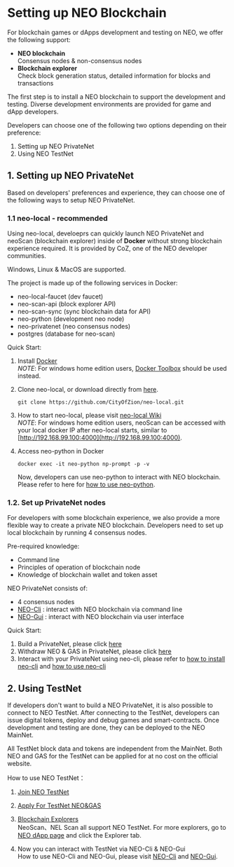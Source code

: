 # Setting up NEO Blockchain
For blockchain games or dApps development and testing on NEO, we offer the following support:
* **NEO blockchain**
\
Consensus nodes & non-consensus nodes
* **Blockchain explorer**
\
Check block generation status, detailed information for blocks and transactions

The first step is to install a NEO blockchain to support the development and testing. Diverse development environments are provided for game and dApp developers. 

Developers can choose one of the following two options depending on their preference:
1. Setting up NEO PrivateNet
2. Using NEO TestNet

## 1. Setting up NEO PrivateNet
Based on developers' preferences and experience, they can choose one of the following ways to setup NEO PrivateNet.
 ### 1.1 **neo-local** - recommended
Using neo-local, develoeprs can quickly launch NEO PrivateNet and neoScan (blockchain explorer) inside of **Docker** without strong blockchain experience required. It is provided by CoZ, one of the NEO developer communities. 

Windows, Linux & MacOS are supported.

The project is made up of the following services in Docker:

* neo-local-faucet (dev faucet)
* neo-scan-api (block explorer API)
* neo-scan-sync (sync blockchain data for API)
* neo-python (development neo node)
* neo-privatenet (neo consensus nodes)
* postgres (database for neo-scan)

Quick Start:
1. Install [Docker](https://www.docker.com/products/docker-desktop)
\
*NOTE*: For windows home edition users, [Docker Toolbox](https://docs.docker.com/toolbox/toolbox_install_windows/) should be used instead.

2. Clone neo-local, or download directly from [here](https://github.com/CityOfZion/neo-local/archive/master.zip).
    ```
    git clone https://github.com/CityOfZion/neo-local.git
    ```

3. How to start neo-local, please visit [neo-local Wiki](https://github.com/CityOfZion/neo-local/wiki)
\
*NOTE*: For windows home edition users, neoScan can be accessed  with your local docker IP after neo-local starts, similar to [http://192.168.99.100:4000](http://192.168.99.100:4000).
4. Access neo-python in Docker
    ```
    docker exec -it neo-python np-prompt -p -v
    ```
    Now, developers can use neo-python to interact with NEO blockchain. Please refer to here for [how to use neo-python](https://github.com/HandsomeJeff/neo-python-workshop/blob/master/part2_neopy.md#task-2---wallet-operations).

### 1.2. **Set up PrivateNet nodes**
For developers with some blockchain experience, we also provide a more flexible way to create a private NEO blockchain. Developers need to set up local blockchain by running 4 consensus nodes.

Pre-required knowledge:
* Command line
* Principles of operation of blockchain node
* Knowledge of blockchain wallet and token asset

NEO PrivateNet consists of:
* 4 consensus nodes
* [NEO-Cli](https://docs.neo.org/docs/en-us/node/cli/setup.html) : interact with NEO blockchain via command line
* [NEO-Gui](https://docs.neo.org/docs/en-us/node/gui/install.html) : interact with NEO blockchain via user interface

Quick Start:
1. Build a PrivateNet, please click [here](https://docs.neo.org/docs/en-us/network/private-chain/private-chain2.html)
2. Withdraw NEO & GAS in PrivateNet, please click [here](https://docs.neo.org/docs/en-us/network/private-chain/private-chain.html#b750820e)
3. Interact with your PrivateNet using neo-cli, please refer to [how to install neo-cli](https://docs.neo.org/docs/en-us/node/cli/setup.html) and [how to use neo-cli](https://docs.neo.org/docs/en-us/node/cli/cli.html)


## 2. Using TestNet
If developers don't want to build a NEO PrivateNet, it is also possible to connect to NEO TestNet. After connecting to the TestNet, developers can issue digital tokens, deploy and debug games and smart-contracts. Once development and testing are done, they can be deployed to the NEO MainNet.

All TestNet block data and tokens are independent from the MainNet. Both NEO and GAS for the TestNet can be applied for at no cost on the official website.

How to use NEO TestNet：

1. [Join NEO TestNet](https://docs.neo.org/docs/en-us/network/testnet.html#ef6f7486)

2. [Apply For TestNet NEO&GAS](https://neowish.ngd.network/)

3. [Blockchain Explorers]()
\
NeoScan、NEL Scan all support NEO TestNet. For more explorers, go to [NEO dApp page](http://ndApp.org/) and click the Explorer tab.

4. Now you can interact with TestNet via NEO-Cli & NEO-Gui
    \
    How to use NEO-Cli and NEO-Gui, please visit [NEO-Cli](https://docs.neo.org/docs/en-us/node/cli/cli.html) and [NEO-Gui](https://docs.neo.org/docs/en-us/node/gui/install.html).
    
